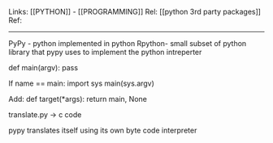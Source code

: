 Links: [[PYTHON]] - [[PROGRAMMING]]
Rel: [[python 3rd party packages]]
Ref: 

--- 

PyPy - python implemented in python
Rpython- small subset of python library that pypy uses to implement the python intreperter 

def main(argv):
    pass

If name == main:
    import sys 
    main(sys.argv)


Add: 
def target(*args):
    return main, None

translate.py -> c code 


pypy translates itself using its own byte code interpreter 